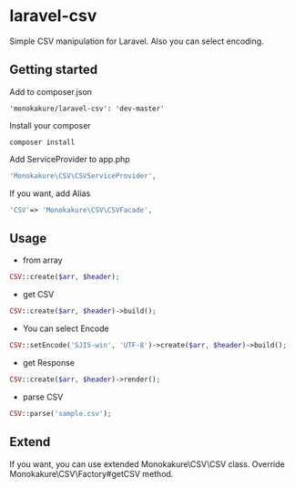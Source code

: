 # laravel-csv
Simple CSV manipulation for Laravel.
Also you can select encoding.

## Getting started
Add to composer.json
```
'monokakure/laravel-csv': 'dev-master'
```
Install your composer
```
composer install
```

Add ServiceProvider to app.php
```php
'Monokakure\CSV\CSVServiceProvider',
```
If you want, add Alias
```php
'CSV'=> 'Monokakure\CSV\CSVFacade',
```

## Usage
+ from array
```php
CSV::create($arr, $header);
```
+ get CSV
```php
CSV::create($arr, $header)->build();
```
+ You can select Encode
```php
CSV::setEncode('SJIS-win', 'UTF-8')->create($arr, $header)->build();
```
+ get Response
```php
CSV::create($arr, $header)->render();
```
+ parse CSV
```php
CSV::parse('sample.csv');
```

## Extend
If you want, you can use extended Monokakure\CSV\CSV class.
Override Monokakure\CSV\Factory#getCSV method.